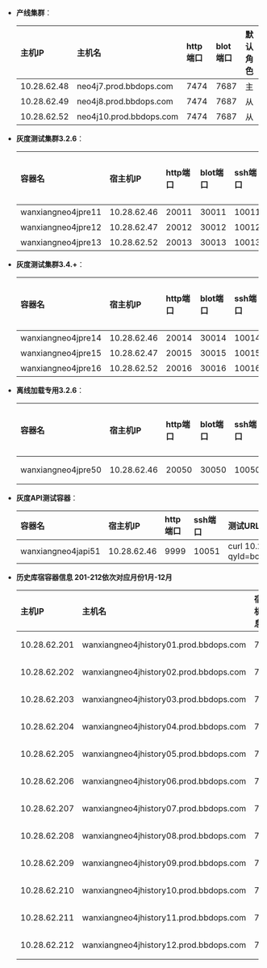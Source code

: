 - **产线集群**：

    | 主机IP | 主机名 | http端口 | blot端口 | 默认角色|
    | :------| :------ | :------ | :------ |:------ |
    | 10.28.62.48 | neo4j7.prod.bbdops.com  | 7474 | 7687 | 主 |
    | 10.28.62.49 | neo4j8.prod.bbdops.com  | 7474 | 7687 | 从 |
    | 10.28.62.52 | neo4j10.prod.bbdops.com | 7474 | 7687 | 从 |

- **灰度测试集群3.2.6**：

    | 容器名 | 宿主机IP | http端口 | blot端口 | ssh端口 | 默认角色|
    | :------| :------ | :------ | :------ |:------ |:------ |
    |   wanxiangneo4jpre11 | 10.28.62.46 |  20011 |  30011 | 10011 | 主 |
    |   wanxiangneo4jpre12 | 10.28.62.47 |  20012 |  30012 | 10012 | 从 |
    |   wanxiangneo4jpre13 | 10.28.62.52 |  20013 |  30013 | 10013 | 从 |

- **灰度测试集群3.4.+**：

    | 容器名 | 宿主机IP | http端口 | blot端口 | ssh端口 | 默认角色|
    | :------| :------ | :------ | :------ |:------ |:------ |
    |   wanxiangneo4jpre14 | 10.28.62.46 |  20014 |  30014 | 10014 | 主 |
    |   wanxiangneo4jpre15 | 10.28.62.47 |  20015 |  30015 | 10015 | 从 |
    |   wanxiangneo4jpre16 | 10.28.62.52 |  20016 |  30016 | 10016 | 从 |

- **离线加载专用3.2.6**：

    | 容器名 | 宿主机IP | http端口 | blot端口 | ssh端口 | 默认角色|
    | :------| :------ | :------ | :------ |:------ |:------ |
    |   wanxiangneo4jpre50 | 10.28.62.46 |  20050 |  30050 | 10050 | 单点 |

- **灰度API测试容器**：

    | 容器名 | 宿主机IP | http端口  | ssh端口 | 测试URL|
    | :------| :------ | :------  |:------ |:------ |
    |   wanxiangneo4japi51 | 10.28.62.46 |  9999 | 10051 | curl 10.28.62.46:9999/api/0/graph/query?qyId=bc3e060bf3d94692a29bc9c6ecc363f2&distance=8 |

- **历史库宿容器信息 201-212依次对应月份1月-12月**

   | 主机IP | 主机名 | 宿主机信息 |http端口 | blot端口 | 默认角色|
   | :------| :------ | :------ | :------ | :------ |:------ |
   | 10.28.62.201 | wanxiangneo4jhistory01.prod.bbdops.com | 7474 | 7687 | 单点 | neo4j9.prod.bbdops.com 10.28.62.50 |
   | 10.28.62.202 | wanxiangneo4jhistory02.prod.bbdops.com | 7474 | 7687 | 单点 | neo4j9.prod.bbdops.com 10.28.62.50 |
   | 10.28.62.203 | wanxiangneo4jhistory03.prod.bbdops.com | 7474 | 7687 | 单点 | neo4j9.prod.bbdops.com 10.28.62.50 |
   | 10.28.62.204 | wanxiangneo4jhistory04.prod.bbdops.com | 7474 | 7687 | 单点 | neo4j9.prod.bbdops.com 10.28.62.50 |
   | 10.28.62.205 | wanxiangneo4jhistory05.prod.bbdops.com | 7474 | 7687 | 单点 | neo4j9.prod.bbdops.com 10.28.62.50 |
   | 10.28.62.206 | wanxiangneo4jhistory06.prod.bbdops.com | 7474 | 7687 | 单点 | neo4j9.prod.bbdops.com 10.28.62.50 |
   | 10.28.62.207 | wanxiangneo4jhistory07.prod.bbdops.com | 7474 | 7687 | 单点 | neo4j9.prod.bbdops.com 10.28.62.50 |
   | 10.28.62.208 | wanxiangneo4jhistory08.prod.bbdops.com | 7474 | 7687 | 单点 | neo4j9.prod.bbdops.com 10.28.62.50 |
   | 10.28.62.209 | wanxiangneo4jhistory09.prod.bbdops.com | 7474 | 7687 | 单点 | neo4j9.prod.bbdops.com 10.28.62.50 |
   | 10.28.62.210 | wanxiangneo4jhistory10.prod.bbdops.com | 7474 | 7687 | 单点 | neo4j9.prod.bbdops.com 10.28.62.50 |
   | 10.28.62.211 | wanxiangneo4jhistory11.prod.bbdops.com | 7474 | 7687 | 单点 | neo4j9.prod.bbdops.com 10.28.62.50 |
   | 10.28.62.212 | wanxiangneo4jhistory12.prod.bbdops.com | 7474 | 7687 | 单点 | neo4j9.prod.bbdops.com 10.28.62.50 |
